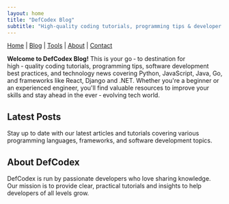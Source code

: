 ```yaml
---
layout: home
title: "DefCodex Blog"
subtitle: "High-quality coding tutorials, programming tips & developer insights"
---
```

[Home](/) | [Blog](/) | [Tools](/tools/) | [About](/about/) | [Contact](/contact/)

<p> <lign="center">
  <strong>Welcome to DefCodex Blog!</strong> This is your go ‑ to destination for high ‑ quality coding tutorials, programming tips, software development best practices, and technology news covering Python, JavaScript, Java, Go, and frameworks like React, Django and .NET. Whether you're a beginner or an experienced engineer, you'll find valuable resources to improve your skills and stay ahead in the ever ‑ evolving tech world.
</p>

## Latest Posts

Stay up to date with our latest articles and tutorials covering various programming languages, frameworks, and software development topics.

## About DefCodex

DefCodex is run by passionate developers who love sharing knowledge. Our mission is to provide clear, practical tutorials and insights to help developers of all levels grow.
